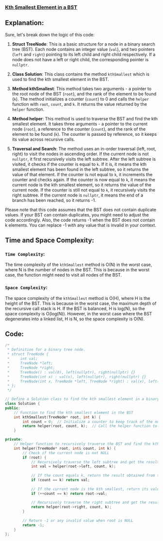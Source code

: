 ### [Kth Smallest Element in a BST](https://leetcode.com/problems/kth-smallest-element-in-a-bst/description/)

## Explanation:
Sure, let's break down the logic of this code:

1. **Struct TreeNode**: This is a basic structure for a node in a binary search tree (BST). Each node contains an integer value (`val`), and two pointers (`left` and `right`) pointing to its left child and right child respectively. If a node does not have a left or right child, the corresponding pointer is `nullptr`.

2. **Class Solution**: This class contains the method `kthSmallest` which is used to find the kth smallest element in the BST.

3. **Method kthSmallest**: This method takes two arguments - a pointer to the root node of the BST (`root`), and the rank of the element to be found (`k`). The method initializes a counter (`count`) to 0 and calls the `helper` function with `root`, `count`, and `k`. It returns the value returned by the `helper` function.

4. **Method helper**: This method is used to traverse the BST and find the kth smallest element. It takes three arguments - a pointer to the current node (`root`), a reference to the counter (`count`), and the rank of the element to be found (`k`). The counter is passed by reference, so it keeps its value across recursive calls.

5. **Traversal and Search**: The method uses an in-order traversal (left, root, right) to visit the nodes in ascending order. If the current node is not `nullptr`, it first recursively visits the left subtree. After the left subtree is visited, it checks if the counter is equal to `k`. If it is, it means the kth smallest element has been found in the left subtree, so it returns the value of that element. If the counter is not equal to `k`, it increments the counter and checks again. If the counter is now equal to `k`, it means the current node is the kth smallest element, so it returns the value of the current node. If the counter is still not equal to `k`, it recursively visits the right subtree. If the current node is `nullptr`, it means the end of a branch has been reached, so it returns -1.

Please note that this code assumes that the BST does not contain duplicate values. If your BST can contain duplicates, you might need to adjust the code accordingly. Also, the code returns -1 when the BST does not contain k elements. You can replace -1 with any value that is invalid in your context.
## Time and Space Complexity:
### `Time Complexity`:
The time complexity of the `kthSmallest` method is O(N) in the worst case, where N is the number of nodes in the BST. This is because in the worst case, the function might need to visit all nodes of the BST.

### `Space Complexity`:
The space complexity of the `kthSmallest` method is O(H), where H is the height of the BST. This is because in the worst case, the maximum depth of the recursive call stack is H. If the BST is balanced, H is log(N), so the space complexity is O(log(N)). However, in the worst case where the BST degenerates into a linked list, H is N, so the space complexity is O(N).

## Code:
```cpp
/*
 * Definition for a binary tree node.
 * struct TreeNode {
 *     int val;
 *     TreeNode *left;
 *     TreeNode *right;
 *     TreeNode() : val(0), left(nullptr), right(nullptr) {}
 *     TreeNode(int x) : val(x), left(nullptr), right(nullptr) {}
 *     TreeNode(int x, TreeNode *left, TreeNode *right) : val(x), left(left), right(right) {}
 * };
 */

// Define a Solution class to find the kth smallest element in a binary search tree
class Solution {
public:
    // Function to find the kth smallest element in the BST
    int kthSmallest(TreeNode* root, int k) {
        int count = 0;  // Initialize a counter to keep track of the number of nodes visited
        return helper(root, count, k);  // Call the helper function to find the kth smallest element
    }

private:
    // Helper function to recursively traverse the BST and find the kth smallest element
    int helper(TreeNode* root, int& count, int k) {
        // Check if the current node is not NULL
        if (root) {
            // Recursively traverse the left subtree and get the result
            int val = helper(root->left, count, k);
            
            // If the count equals k, return the result obtained from the left subtree
            if (count == k) return val;
            
            // If the current node is the kth smallest, return its value
            if (++count == k) return root->val;
            
            // Recursively traverse the right subtree and get the result
            return helper(root->right, count, k);
        }
        
        // Return -1 or any invalid value when root is NULL
        return -1;
    }
};
```
